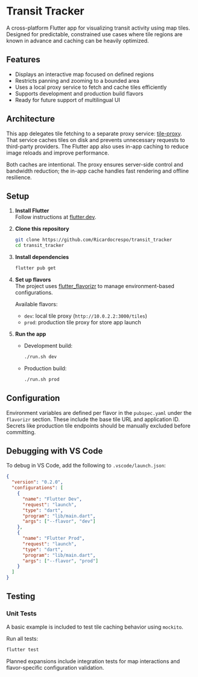# Transit Tracker

A cross-platform Flutter app for visualizing transit activity using map tiles. Designed for predictable, constrained use cases where tile regions are known in advance and caching can be heavily optimized.

## Features

- Displays an interactive map focused on defined regions  
- Restricts panning and zooming to a bounded area  
- Uses a local proxy service to fetch and cache tiles efficiently  
- Supports development and production build flavors  
- Ready for future support of multilingual UI  

## Architecture

This app delegates tile fetching to a separate proxy service: [tile-proxy](https://github.com/Ricardocrespo/tile-proxy).  
That service caches tiles on disk and prevents unnecessary requests to third-party providers. The Flutter app also uses in-app caching to reduce image reloads and improve performance.

Both caches are intentional. The proxy ensures server-side control and bandwidth reduction; the in-app cache handles fast rendering and offline resilience.

## Setup

1. **Install Flutter**  
   Follow instructions at [flutter.dev](https://flutter.dev/docs/get-started/install).

2. **Clone this repository**

   ```bash
   git clone https://github.com/Ricardocrespo/transit_tracker
   cd transit_tracker
   ```

3. **Install dependencies**

   ```bash
   flutter pub get
   ```

4. **Set up flavors**  
   The project uses [flutter_flavorizr](https://pub.dev/packages/flutter_flavorizr) to manage environment-based configurations.

   Available flavors:
   - `dev`: local tile proxy (`http://10.0.2.2:3000/tiles`)
   - `prod`: production tile proxy for store app launch

5. **Run the app**

   - Development build:

     ```bash
     ./run.sh dev
     ```

   - Production build:

     ```bash
     ./run.sh prod
     ```

## Configuration

Environment variables are defined per flavor in the `pubspec.yaml` under the `flavorizr` section. These include the base tile URL and application ID. Secrets like production tile endpoints should be manually excluded before committing.

## Debugging with VS Code

To debug in VS Code, add the following to `.vscode/launch.json`:

```json
{
  "version": "0.2.0",
  "configurations": [
    {
      "name": "Flutter Dev",
      "request": "launch",
      "type": "dart",
      "program": "lib/main.dart",
      "args": ["--flavor", "dev"]
    },
    {
      "name": "Flutter Prod",
      "request": "launch",
      "type": "dart",
      "program": "lib/main.dart",
      "args": ["--flavor", "prod"]
    }
  ]
}
```

## Testing

### Unit Tests

A basic example is included to test tile caching behavior using `mockito`.

Run all tests:

```bash
flutter test
```

Planned expansions include integration tests for map interactions and flavor-specific configuration validation.
